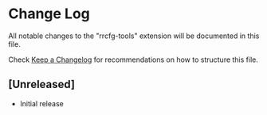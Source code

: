 # Change Log

All notable changes to the "rrcfg-tools" extension will be documented in this file.

Check [Keep a Changelog](http://keepachangelog.com/) for recommendations on how to structure this file.

## [Unreleased]

- Initial release